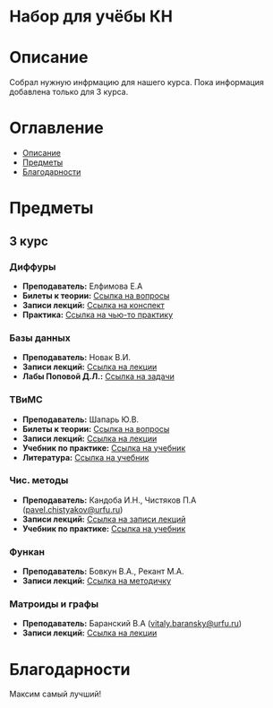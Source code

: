 # Набор для учёбы КН
# Описание
Собрал нужную инфрмацию для нашего курса. 
Пока информация добавлена только для 3 курса.

# Оглавление
- [Описание](#описание)
- [Предметы](#предметы)
- [Благодарности](#благодарности)

# Предметы
## 3 курс

### Диффуры
- **Преподаватель:** Елфимова Е.А
- **Билеты к теории:** [Ссылка на вопросы](data/3rd/Диффуры/Вопросы)
- **Записи лекций:** [Ссылка на конспект](data/3rd/Диффуры/Лекции)
- **Практика:** [Ссылка на чью-то практику](data/3rd/Диффуры/Практика)

### Базы данных
- **Преподаватель:** Новак В.И.
- **Записи лекций:** [Ссылка на лекции](data/3rd/БД/Лекции)
- **Лабы Поповой Д.Л.:** [Ссылка на задачи](data/3rd/БД/Лабораторные)

### ТВиМС
- **Преподаватель:** Шапарь Ю.В.
- **Билеты к теории:** [Ссылка на вопросы](data/3rd/ТВиМС/Вопросы)
- **Записи лекций:** [Ссылка на лекции](data/3rd/ТВиМС/Лекции)
- **Учебник по практике:** [Ссылка на учебник](data/3rd/ТВиМС/task_book.pdf)
- **Литература:** [Ссылка на учебник](data/3rd/ТВиМС/tv-sibguti.pdf)

### Чис. методы
- **Преподаватель:** Кандоба И.Н., Чистяков П.А (pavel.chistyakov@urfu.ru)
- **Записи лекций:** [Ссылка на записи лекций](data/3rd/Чисмет/Presentation.pdf)
- **Учебник по практике:** [Ссылка на учебник](data/3rd/Чисмет/Практикум.pdf)

### Функан
- **Преподаватель:** Бовкун В.А., Рекант М.А.
- **Записи лекций:** [Ссылка на методичку](data/3rd/Функан.pdf)

### Матроиды и графы
- **Преподаватель:** Баранский В.А (vitaly.baransky@urfu.ru)
- **Записи лекций:** [Ссылка на лекции](data/3rd/МиГ)

# Благодарности
Максим самый лучший!